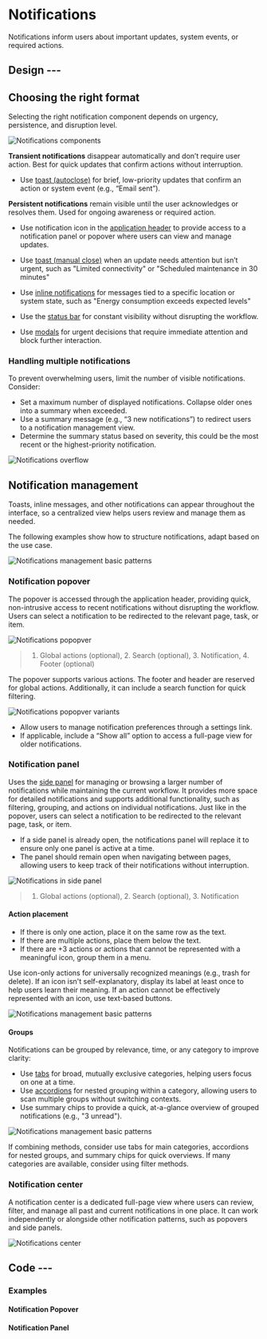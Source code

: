 # Notifications

Notifications inform users about important updates, system events, or required actions.

## Design ---

## Choosing the right format

Selecting the right notification component depends on urgency, persistence, and disruption level.

![Notifications components](images/notification-components.png)

**Transient notifications** disappear automatically and don’t require user action.
Best for quick updates that confirm actions without interruption.

- Use [toast (autoclose)](../components/status-notifications/toast-notification.md)
  for brief, low-priority updates that confirm an action or system event (e.g., “Email sent”).

**Persistent notifications** remain visible until the user acknowledges or resolves them.
Used for ongoing awareness or required action.

- Use notification icon in the [application header](../components/layout-navigation/application-header.md)
  to provide access to a notification panel or popover where users can view and manage updates.

- Use [toast (manual close)](../components/status-notifications/toast-notification.md) when an update needs attention but isn’t urgent,
  such as "Limited connectivity" or "Scheduled maintenance in 30 minutes"

- Use [inline notifications](../components/status-notifications/inline-notification.md)
  for messages tied to a specific location or system state, such as "Energy consumption exceeds expected levels"

- Use the [status bar](../components/status-notifications/status-bar.md) for constant visibility without disrupting the workflow.

- Use [modals](../components/layout-navigation/modals.md)
  for urgent decisions that require immediate attention and block further interaction.

### Handling multiple notifications

To prevent overwhelming users, limit the number of visible notifications. Consider:

- Set a maximum number of displayed notifications. Collapse older ones into a summary when exceeded.
- Use a summary message (e.g., “3 new notifications”) to redirect users to a notification management view.
- Determine the summary status based on severity, this could be the most recent or the highest-priority notification.

![Notifications overflow](images/notifications-overflow.png)

## Notification management

Toasts, inline messages, and other notifications can appear throughout the interface,
so a centralized view helps users review and manage them as needed.

The following examples show how to structure notifications, adapt based on the use case.

![Notifications management basic patterns](images/notification-management.png)

### Notification popover

The popover is accessed through the application header, providing quick,
non-intrusive access to recent notifications without disrupting the workflow.
Users can select a notification to be redirected to the relevant page, task, or item.

![Notifications popopver](images/notifications-popover.png)

> 1. Global actions (optional), 2. Search (optional), 3. Notification, 4. Footer (optional)

The popover supports various actions. The footer and header are reserved for global actions.
Additionally, it can include a search function for quick filtering.

![Notifications popopver variants](images/notifications-popover-variants.png)

- Allow users to manage notification preferences through a settings link.
- If applicable, include a “Show all” option to access a full-page view for older notifications.

### Notification panel

Uses the [side panel](../components/layout-navigation/side-panel.md) for managing or browsing a larger number of notifications while maintaining the current workflow.
It provides more space for detailed notifications and supports additional functionality, such as filtering, grouping, and actions on individual notifications.
Just like in the popover, users can select a notification to be redirected to the relevant page, task, or item.

- If a side panel is already open, the notifications panel will replace it to ensure only one panel is active at a time.
- The panel should remain open when navigating between pages, allowing users to keep track of their notifications without interruption.

![Notifications in side panel](images/notifications-side-panel.png)

> 1. Global actions (optional), 2. Search (optional), 3. Notification

#### Action placement

- If there is only one action, place it on the same row as the text.
- If there are multiple actions, place them below the text.
- If there are +3 actions or actions that cannot be represented with a meaningful icon, group them in a menu.

Use icon-only actions for universally recognized meanings (e.g., trash for delete). If an icon isn't self-explanatory, display its label
at least once to help users learn their meaning. If an action cannot be effectively represented with an icon, use text-based buttons.

![Notifications management basic patterns](images/notifications-side-panel-actions.png)

#### Groups

Notifications can be grouped by relevance, time, or any category to improve clarity:

- Use [tabs](../components/layout-navigation/tabs.md) for broad, mutually exclusive categories, helping users focus on one at a time.
- Use [accordions](../components/layout-navigation/accordion.md) for nested grouping within a category, allowing users to scan multiple groups without switching contexts.
- Use summary chips to provide a quick, at-a-glance overview of grouped notifications (e.g., "3 unread").

![Notifications management basic patterns](images/notifications-side-panel-groups.png)

If combining methods, consider use tabs for main categories, accordions for nested groups, and summary chips for quick overviews.
If many categories are available, consider using filter methods.

### Notification center

A notification center is a dedicated full-page view where users can review, filter, and manage all past and current notifications in one place.
It can work independently or alongside other notification patterns, such as popovers and side panels.

![Notifications center](images/notifications-notification-center.png)

## Code ---

### Examples

#### Notification Popover

<si-docs-component example="si-notification-item/si-notification-item-popover"></si-docs-component>

#### Notification Panel

<si-docs-component example="si-notification-item/si-notification-item-side-panel" height="500"></si-docs-component>

<si-docs-types></si-docs-types>
